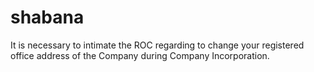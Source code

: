 # shabana
It is necessary to intimate the ROC regarding to change your registered office address of the Company during Company Incorporation.
